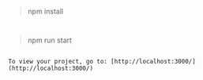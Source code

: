 
> npm install
```


```
> npm run start
```

To view your project, go to: [http://localhost:3000/](http://localhost:3000/)


